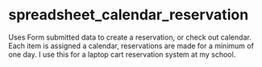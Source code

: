 # spreadsheet_calendar_reservation
Uses Form submitted data to create a reservation, or check out calendar. Each item is assigned a calendar, reservations are made for a minimum of one day. I use this for a laptop cart reservation system at my school.
